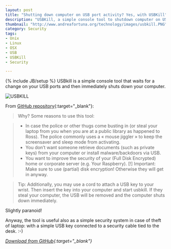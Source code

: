 ```yaml
---
layout: post
title: "Shutting down computer on USB port activity? Yes, with USBKill"
description: "USBKill, a simple console tool to shutdown computer on USB port activity"
thumbnail: "http://www.andreafortuna.org/technology/images/usbkill.PNG"
category: Security
tags: 
- Unix
- Linux
- OSX
- USB
- USBKill
- Security

---
```

{% include JB/setup %}
USBkill is a simple console tool that waits for a change on your USB ports and then immediately shuts down your computer.

![USBKILL](http://www.andreafortuna.org/technology/images/usbkill.gif)
<!-- more -->

From [GitHub repository](https://github.com/hephaest0s/usbkill){:target="_blank"}:

>Why?
Some reasons to use this tool:

>- In case the police or other thugs come busting in (or steal your laptop from you when you are at a public library as happened to Ross). The police commonly uses a « mouse jiggler » to keep the screensaver and sleep mode from activating.
>- You don’t want someone retrieve documents (such as private keys) from your computer or install malware/backdoors via USB.
>- You want to improve the security of your (Full Disk Encrypted) home or corporate server (e.g. Your Raspberry).
[!] Important: Make sure to use (partial) disk encryption! Otherwise they will get in anyway.

>Tip: Additionally, you may use a cord to attach a USB key to your wrist. Then insert the key into your computer and start usbkill. If they steal your computer, the USB will be removed and the computer shuts down immediately.

Slightly paranoid!

Anyway, the tool is useful also as a simple security system in case of theft of laptop: with a simple USB key connected to a security cable tied to the desk. :-)


*[Download from GitHub](https://github.com/hephaest0s/usbkill){:target="_blank"}*
